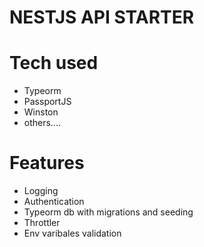# NESTJS API STARTER


# Tech used

- Typeorm
- PassportJS
- Winston
- others....


# Features

- Logging
- Authentication
- Typeorm db with migrations and seeding
- Throttler
- Env varibales validation